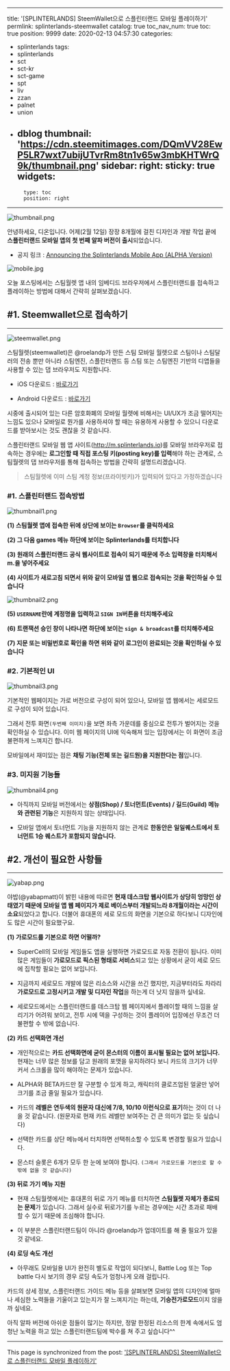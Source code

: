 
---
title: '[SPLINTERLANDS] SteemWallet으로 스플린터랜드 모바일 플레이하기'
permlink: splinterlands-steemwallet
catalog: true
toc_nav_num: true
toc: true
position: 9999
date: 2020-02-13 04:57:30
categories:
- splinterlands
tags:
- splinterlands
- sct
- sct-kr
- sct-game
- spt
- liv
- zzan
- palnet
- union
- dblog
thumbnail: 'https://cdn.steemitimages.com/DQmVV28EwP5LR7wxt7ubijUTvrRm8tn1v65w3mbKHTWrQ9k/thumbnail.png'
sidebar:
    right:
        sticky: true
widgets:
    -
        type: toc
        position: right
---


![thumbnail.png](https://cdn.steemitimages.com/DQmVV28EwP5LR7wxt7ubijUTvrRm8tn1v65w3mbKHTWrQ9k/thumbnail.png)

안녕하세요, 디온입니다. 어제(2월 12일) 장장 8개월에 걸친 디자인과 개발 작업 끝에 **스플린터랜드 모바일 앱의 첫 번째 알파 버전이 출시**되었습니다. 

- 공지 링크 : [Announcing the Splinterlands Mobile App (ALPHA Version)](https://steempeak.com/splinterlands/@splinterlands/announcing-the-splinterlands-mobile-app-alpha-version)

![mobile.jpg](https://cdn.steemitimages.com/DQmdTWGe5MvS28YEKHRv3DRrrHDCADw47CL9J6UtWbGtC72/mobile.jpg)

오늘 포스팅에서는 스팀월렛 앱 내의 임베디드 브라우저에서 스플린터랜드를 접속하고 플레이하는 방법에 대해서 간략히 살펴보겠습니다.


## #1. Steemwallet으로 접속하기
---

![steemwallet.png](https://cdn.steemitimages.com/DQmQnSy6TxnEeq3xvcoqYWvt88jHQUWaT8AvNFcFEqcusHP/steemwallet.png)

스팀월렛(steemwallet)은 @roelandp가 만든 스팀 모바일 월렛으로 스팀이나 스팀달러의 전송 뿐만 아니라 스팀엔진, 스플린터랜드 등 스팀 또는 스팀엔진 기반의 디앱들을 사용할 수 있는 댑 브라우저도 지원합니다.

- iOS 다운로드 : [바로가기](https://itunes.apple.com/app/steemwallet/id1428700017
)

- Android 다운로드 : [바로가기](https://play.google.com/store/apps/details?id=app.steemwallet.roelandp)

시중에 출시되어 있는 다른 암호화폐의 모바일 월렛에 비해서는 UI/UX가 조금 떨어지는 느낌도 있으나 모바일로 뭔가를 사용하셔야 할 때는 유용하게 사용할 수 있으니 다운로드를 받아보시는 것도 괜찮을 것 같습니다.

스플린터랜드 모바일 웹 앱 사이트(http://m.splinterlands.io)를 모바일 브라우저로 접속하는 경우에는 **로그인할 때 직접 포스팅 키(posting key)를 입력**해야 하는 관계로, 스팀월렛의 댑 브라우저를 통해 접속하는 방법을 간략히 설명드리겠습니다.

> 스팀월렛에 이미 스팀 계정 정보(프라이빗키)가 입력되어 있다고 가정하겠습니다


### #1. 스플린터랜드 접속방법

![thumbnail1.png](https://cdn.steemitimages.com/DQmUVNmFSNhqWCiVDwUKPaZiaiMi5WixsHyw248eDCbVjPp/thumbnail1.png)

**(1) 스팀월렛 앱에 접속한 뒤에 상단에 보이는 `Browser`를 클릭하세요**

**(2) 그 다음 games 메뉴 하단에 보이는 Splinterlands를 터치합니다**

**(3) 원래의 스플린터랜드 공식 웹사이트로 접속이 되기 때문에 주소 입력창을 터치해서 m.을 넣어주세요**

**(4) 사이트가 새로고침 되면서 위와 같이 모바일 앱 웹으로 접속되는 것을 확인하실 수 있습니다**

![thumbnail2.png](https://cdn.steemitimages.com/DQmZdZj3oPjRUDd6w4RF3vzPv9BD9ygQ7jVnZiSECFeMD8V/thumbnail2.png)

**(5) `USERNAME`란에 계정명을 입력하고 `SIGN IN`버튼을 터치해주세요**

**(6) 트랜잭션 승인 창이 나타나면 하단에 보이는 `sign & broadcast`를 터치해주세요**

**(7) 지문 또는 비밀번호로 확인을 하면 위와 같이 로그인이 완료되는 것을 확인하실 수 있습니다**


### #2. 기본적인 UI

![thumbnail3.png](https://cdn.steemitimages.com/DQmY2XwhwoFKGmL4uD8sjV2w5XMenTjpxSTeL4d9QZ2zYYQ/thumbnail3.png)

기본적인 웹페이지는 가로 버전으로 구성이 되어 있으나, 모바일 앱 웹에서는 세로모드로 구성이 되어 있습니다.

그래서 전투 화면`(두번째 이미지)`을 보면 좌측 가운데를 중심으로 전투가 벌어지는 것을 확인하실 수 있습니다. 이미 웹 페이지의 UI에 익숙해져 있는 입장에서는 이 화면이 조금 불편하게 느껴지긴 합니다.

모바일에서 재미있는 점은 **채팅 기능(전체 또는 길드원)을 지원한다는 점**입니다. 

### #3. 미지원 기능들

![thumbnail4.png](https://cdn.steemitimages.com/DQmcNhQwXZ55toiUyAj66VS8FVfcgCwbbvxEkcvRZdyR2Ff/thumbnail4.png)

- 아직까지 모바일 버전에서는 **상점(Shop) / 토너먼트(Events) / 길드(Guild) 메뉴와 관련된 기능**은 지원하지 않는 상태입니다. 

- 모바일 앱에서 토너먼트 기능을 지원하지 않는 관계로 **한동안은 일일퀘스트에서 토너먼트 1승 퀘스트가 포함되지 않습니다.** 


## #2. 개선이 필요한 사항들
---


![yabap.png](https://cdn.steemitimages.com/DQmRRuGd3UogfNQBKMCmiWvvx4oxYQC7wrM8a1FLfwVNvDD/yabap.png)

야밥(@yabapmatt)이 밝힌 내용에 따르면 **현재 데스크탑 웹사이트가 상당히 엉망인 상태였기 때문에 모바일 앱 웹 페이지가 제로 베이스부터 개발되느라 8개월이라는 시간이 소요**되었다고 합니다. 더불어 휴대폰의 세로 모드의 화면을 기본으로 하다보니 디자인에도 많은 시간이 필요했구요.

**(1) 가로모드를 기본으로 하면 어떨까?**

- SuperCell의 모바일 게임들도 앱을 실행하면 가로모드로 자동 전환이 됩니다. 이미 많은 게임들이 **가로모드로 픽스된 형태로 서비스**되고 있는 상황에서 굳이 세로 모드에 집착할 필요는 없어 보입니다.

- 지금까지 세로모드 개발에 많은 리소스와 시간을 쓰긴 했지만, 지금부터라도 차라리 **가로모드로 고정시키고 개발 및 디자인 작업**을 하는게 더 낫지 않을까 싶네요.

- 세로모드에서는 스플린터랜드를 데스크탑 웹 페이지에서 플레이할 때의 느낌을 살리기가 어려워 보이고, 전투 시에 덱을 구성하는 것이 플레이어 입장에선 무조건 더 불편할 수 밖에 없습니다.

**(2) 카드 선택화면 개선**

- 개인적으로는 **카드 선택화면에 굳이 몬스터의 이름이 표시될 필요는 없어 보입니다.** 현재는 너무 많은 정보를 담고 원래의 포맷을 유지하려다 보니 카드의 크기가 너무 커서 스크롤을 많이 해야하는 문제가 있습니다.

- ALPHA와 BETA카드만 잘 구분할 수 있게 하고, 캐릭터의 클로즈업된 얼굴만 넣어 크기를 조금 줄일 필요가 있습니다. 

- 카드의 **레벨은 연두색의 원문자 대신에 7/8, 10/10 이런식으로 표기**하는 것이 더 나을 것 같습니다. (원문자로 현재 카드 레벨만 보여주는 건 큰 의미가 없는 듯 싶습니다)

- 선택한 카드를 상단 메뉴에서 터치하면 선택취소할 수 있도록 변경할 필요가 있습니다. 

- 몬스터 슬롯은 6개가 모두 한 눈에 보여야 합니다. `(그래서 가로모드를 기본으로 할 수 밖에 없을 것 같습니다)`

**(3) 뒤로 가기 메뉴 지원**

- 현재 스팀월렛에서는 휴대폰의 뒤로 가기 메뉴를 터치하면 **스팀월렛 자체가 종료되는 문제**가 있습니다. 그래서 실수로 뒤로가기를 누르는 경우에는 시간 초과로 패배할 수 있기 때문에 조심해야 합니다.

- 이 부분은 스플린터랜드팀이 아니라 @roelandp가 업데이트를 해 줄 필요가 있을 것 같네요.

**(4) 로딩 속도 개선**

- 아무래도 모바일용 UI가 완전히 별도로 작업이 되다보니, Battle Log 또는 Top battle 다시 보기의 경우 로딩 속도가 엄청나게 오래 걸립니다. 


카드의 상세 정보, 스플린터랜드 가이드 메뉴 등을 살펴보면 모바일 앱의 디자인에 얼마나 세심한 노력들을 기울이고 있는지가 잘 느껴지기는 하는데, **기승전가로모드**이지 않을까 싶네요. 

아직 알파 버전에 아쉬운 점들이 많기는 하지만, 정말 한정된 리소스의 한계 속에서도 엄청난 노력을 하고 있는 스플린터랜드팀에 박수를 쳐 주고 싶습니다^^

- - -

This page is synchronized from the post: ['[SPLINTERLANDS] SteemWallet으로 스플린터랜드 모바일 플레이하기'](https://steemit.com/@donekim/splinterlands-steemwallet)
